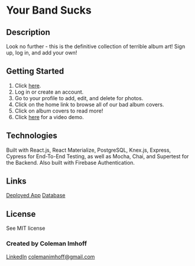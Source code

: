 # Your Band Sucks

## Description

Look no further - this is the definitive collection of terrible album art! Sign up, log in, and add your own!

## Getting Started

1. Click [here](https://your-band-sucks.firebaseapp.com/).
2. Log in or create an account.
3. Go to your profile to add, edit, and delete for photos.
4. Click on the home link to browse all of our bad album covers.
5. Click on album covers to read more!
6. Click [here](https://www.youtube.com/watch?v=N0EN_VxQV-Y) for a video demo.

## Technologies

Built with React.js, React Materialize, PostgreSQL, Knex.js, Express, Cypress for End-To-End Testing, as well as Mocha, Chai, and Supertest for the Backend. Also built with Firebase Authentication.

## Links

[Deployed App](https://your-band-sucks.firebaseapp.com/)
[Database](https://your-band-sucks.herokuapp.com/)

## License 

See MIT license

### Created by Coleman Imhoff
[LinkedIn](https://www.linkedin.com/in/colemanimhoff/)
colemanimhoff@gmail.com